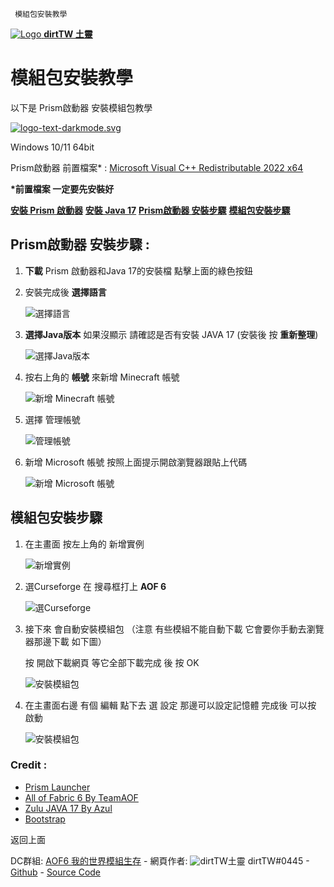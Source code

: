      模組包安裝教學       

 [![Logo](img/logo.png) **dirtTW 土靈**](#)

模組包安裝教學
=======

以下是 Prism啟動器 安裝模組包教學

[![logo-text-darkmode.svg](https://prismlauncher.org/img/logo-text-darkmode.svg)](https://prismlauncher.org/)

Windows 10/11 64bit

Prism啟動器 前置檔案\* : [Microsoft Visual C++ Redistributable 2022 x64](https://aka.ms/vs/17/release/vc_redist.x64.exe)

**\*前置檔案 一定要先安裝好**

[**安裝 Prism 啟動器**](https://github.com/PrismLauncher/PrismLauncher/releases/download/6.3/PrismLauncher-Windows-MSVC-Setup-6.3.exe) [**安裝 Java 17**](https://cdn.azul.com/zulu/bin/zulu17.42.19-ca-jdk17.0.7-win_x64.msi) [**Prism啟動器 安裝步驟**](#) [**模組包安裝步驟**](#)

Prism啟動器 安裝步驟 :
---------------

1.  **下載** Prism 啟動器和Java 17的安裝檔 點擊上面的綠色按鈕
    
2.  安裝完成後 **選擇語言**
    
    ![選擇語言](img/1.png)
3.  **選擇Java版本** 如果沒顯示 請確認是否有安裝 JAVA 17 (安裝後 按 **重新整理**)
    
    ![選擇Java版本](img/2.png)
4.  按右上角的 **帳號** 來新增 Minecraft 帳號
    
    ![新增 Minecraft 帳號](img/3.png)
5.  選擇 管理帳號
    
    ![管理帳號](img/4.png)
6.  新增 Microsoft 帳號 按照上面提示開啟瀏覽器跟貼上代碼
    
    ![新增 Microsoft 帳號](img/5.png)

模組包安裝步驟
-------

1.  在主畫面 按左上角的 新增實例
    
    ![新增實例](img/6.png)
2.  選Curseforge 在 搜尋框打上 **AOF 6**
    
    ![選Curseforge](img/7.png)
3.  接下來 會自動安裝模組包 （注意 有些模組不能自動下載 它會要你手動去瀏覽器那邊下載 如下圖）
    
    按 開啟下載網頁 等它全部下載完成 後 按 OK
    
    ![安裝模組包](img/8.png)
4.  在主畫面右邊 有個 編輯 點下去 選 設定 那邊可以設定記憶體 完成後 可以按 啟動
    
    ![安裝模組包](img/9.png)

### Credit :

*   [Prism Launcher](https://prismlauncher.org/)
*   [All of Fabric 6 By TeamAOF](https://www.curseforge.com/minecraft/modpacks/all-of-fabric-6)
*   [Zulu JAVA 17 By Azul](https://www.azul.com/)
*   [Bootstrap](https://getbootstrap.com/)

返回上面

DC群組: [AOF6 我的世界模組生存](https://discord.gg/3MAMxqYwfV) - 網頁作者: ![dirtTW](img/logo.png)土靈 dirtTW#0445 - [Github](https://github.com/yichifauzi) - [Source Code](https://github.com/yichifauzi/modpackinstalltutorial)